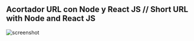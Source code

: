## Acortador URL con Node y React JS // Short URL with Node and React JS

![screenshot](short-url/home)

